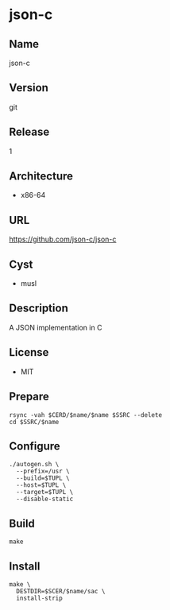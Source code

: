 # json-c

## Name
json-c

## Version
git

## Release
1

## Architecture
* x86-64

## URL
https://github.com/json-c/json-c

## Cyst
* musl

## Description
A JSON implementation in C

## License
* MIT

## Prepare
```shell
rsync -vah $CERD/$name/$name $SSRC --delete
cd $SSRC/$name
```

## Configure
```shell
./autogen.sh \
  --prefix=/usr \
  --build=$TUPL \
  --host=$TUPL \
  --target=$TUPL \
  --disable-static
```

## Build
```shell
make
```

## Install
```shell
make \
  DESTDIR=$SCER/$name/sac \
  install-strip
```
